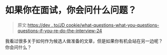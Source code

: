 # 如果你在面试，你会问什么问题？

> 原文:[https://dev . to/JD cookie/what-questions-what-you-questions-questions-if-you-re-do-the-interview-24](https://dev.to/jdcookie/what-questions-would-you-ask-if-you-re-doing-the-interviewing-24)

我看过很多关于如何作为候选人做准备的文章，但是如果你有机会站在另一边呢？你会问什么？